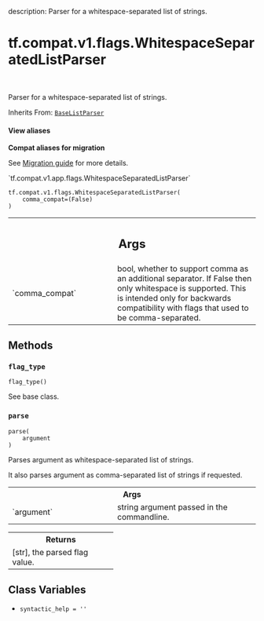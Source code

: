 description: Parser for a whitespace-separated list of strings.

<div itemscope itemtype="http://developers.google.com/ReferenceObject">
<meta itemprop="name" content="tf.compat.v1.flags.WhitespaceSeparatedListParser" />
<meta itemprop="path" content="Stable" />
<meta itemprop="property" content="__init__"/>
<meta itemprop="property" content="flag_type"/>
<meta itemprop="property" content="parse"/>
<meta itemprop="property" content="syntactic_help"/>
</div>

# tf.compat.v1.flags.WhitespaceSeparatedListParser

<!-- Insert buttons and diff -->

<table class="tfo-notebook-buttons tfo-api nocontent" align="left">

</table>



Parser for a whitespace-separated list of strings.

Inherits From: [`BaseListParser`](../../../../tf/compat/v1/flags/BaseListParser.md)

<section class="expandable">
  <h4 class="showalways">View aliases</h4>
  <p>
<b>Compat aliases for migration</b>
<p>See
<a href="https://www.tensorflow.org/guide/migrate">Migration guide</a> for
more details.</p>
<p>`tf.compat.v1.app.flags.WhitespaceSeparatedListParser`</p>
</p>
</section>

<pre class="devsite-click-to-copy prettyprint lang-py tfo-signature-link">
<code>tf.compat.v1.flags.WhitespaceSeparatedListParser(
    comma_compat=(False)
)
</code></pre>



<!-- Placeholder for "Used in" -->


<!-- Tabular view -->
 <table class="responsive fixed orange">
<colgroup><col width="214px"><col></colgroup>
<tr><th colspan="2"><h2 class="add-link">Args</h2></th></tr>

<tr>
<td>
`comma_compat`
</td>
<td>
bool, whether to support comma as an additional separator.
If False then only whitespace is supported.  This is intended only for
backwards compatibility with flags that used to be comma-separated.
</td>
</tr>
</table>



## Methods

<h3 id="flag_type"><code>flag_type</code></h3>

<pre class="devsite-click-to-copy prettyprint lang-py tfo-signature-link">
<code>flag_type()
</code></pre>

See base class.


<h3 id="parse"><code>parse</code></h3>

<pre class="devsite-click-to-copy prettyprint lang-py tfo-signature-link">
<code>parse(
    argument
)
</code></pre>

Parses argument as whitespace-separated list of strings.

It also parses argument as comma-separated list of strings if requested.

<!-- Tabular view -->
 <table class="responsive fixed orange">
<colgroup><col width="214px"><col></colgroup>
<tr><th colspan="2">Args</th></tr>

<tr>
<td>
`argument`
</td>
<td>
string argument passed in the commandline.
</td>
</tr>
</table>



<!-- Tabular view -->
 <table class="responsive fixed orange">
<colgroup><col width="214px"><col></colgroup>
<tr><th colspan="2">Returns</th></tr>
<tr class="alt">
<td colspan="2">
[str], the parsed flag value.
</td>
</tr>

</table>





## Class Variables

* `syntactic_help = ''` <a id="syntactic_help"></a>
